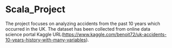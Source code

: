 # Scala_Project
The project focuses on analyzing accidents from the past 10 years which occurred in the UK. The dataset has been collected from online data science portal Kaggle URL(https://www.kaggle.com/benoit72/uk-accidents-10-years-history-with-many-variables).

